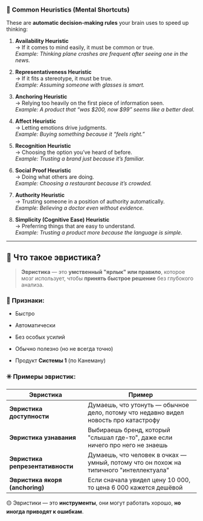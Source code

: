 ### 🧠 **Common Heuristics** (Mental Shortcuts)

These are **automatic decision-making rules** your brain uses to speed up thinking:

1. **Availability Heuristic**  
    → If it comes to mind easily, it must be common or true.  
    _Example: Thinking plane crashes are frequent after seeing one in the news._
    
2. **Representativeness Heuristic**  
    → If it fits a stereotype, it must be true.  
    _Example: Assuming someone with glasses is smart._
    
3. **Anchoring Heuristic**  
    → Relying too heavily on the first piece of information seen.  
    _Example: A product that “was $200, now $99” seems like a better deal._
    
4. **Affect Heuristic**  
    → Letting emotions drive judgments.  
    _Example: Buying something because it “feels right.”_
    
5. **Recognition Heuristic**  
    → Choosing the option you’ve heard of before.  
    _Example: Trusting a brand just because it’s familiar._
    
6. **Social Proof Heuristic**  
    → Doing what others are doing.  
    _Example: Choosing a restaurant because it’s crowded._
    
7. **Authority Heuristic**  
    → Trusting someone in a position of authority automatically.  
    _Example: Believing a doctor even without evidence._
    
8. **Simplicity (Cognitive Ease) Heuristic**  
    → Preferring things that are easy to understand.  
    _Example: Trusting a product more because the language is simple._


---

## 🧠 Что такое **эвристика**?

> **Эвристика** — это **умственный "ярлык" или правило**, которое мозг использует, чтобы **принять быстрое решение** без глубокого анализа.

### 📌 Признаки:

- Быстро
    
- Автоматически
    
- Без особых усилий
    
- Обычно полезно (но не всегда точно)
    
- Продукт **Системы 1** (по Канеману)
    

### ✳️ Примеры эвристик:

|Эвристика|Пример|
|---|---|
|**Эвристика доступности**|Думаешь, что утонуть — обычное дело, потому что недавно видел новость про катастрофу|
|**Эвристика узнавания**|Выбираешь бренд, который "слышал где-то", даже если ничего про него не знаешь|
|**Эвристика репрезентативности**|Думаешь, что человек в очках — умный, потому что он похож на типичного "интеллектуала"|
|**Эвристика якоря (anchoring)**|Если сначала увидел цену 10 000, то цена 6 000 кажется дешёвой|

🟡 Эвристики — это **инструменты**, они могут работать хорошо, **но иногда приводят к ошибкам**.